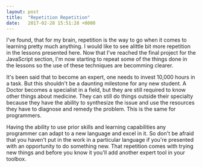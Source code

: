 ```yaml
---
layout: post
title:  "Repetition Repetition"
date:   2017-02-28 15:51:28 +0000
---
```



I've found, that for my brain, repetition is the way to go when it comes to learning pretty much anything. I would like to see alittle bit more repetition in the lessons presented here. Now that I've reached the final project for the JavaScript section, I'm now starting to repeat some of the things done in the lessons so the use of these techniques are becomming clearer. 

It's been said that to become an expert, one needs to invest 10,000 hours in a task. But this shouldn't be a daunting milestone for any new student. A Doctor becomes a specialist in a field, but they are still required to know other things about medicine. They can still do things outside their specialty because they have the ability to synthesize the issue and use the resources they have to diagnose and remedy the problem. This is the same for programmers. 

Having the ability to use prior skills and learning capabilities any programmer can adapt to a new language and excel in it. So don't be afraid that you haven't put in the work in a particular language if you're presented with an opportunity to do something new. That repetition comes with trying new things and before you know it you'll add another expert tool in your toolbox. 
